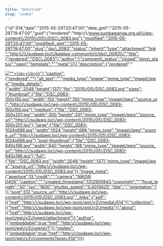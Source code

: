 ```yaml
---
title: "Untitled"
slug: "index"
---
```


{"id":514,"date":"2015-05-29T20:47:00","date\_gmt":"2015-05-29T19:47:00","guid":{"rendered":"http:\\/\\/www.sumbawanga.org.uk\\/wp-content\\/2015\\/05\\/DSC\_0083.jpg"},"modified":"2015-05-29T20:47:00","modified\_gmt":"2015-05-29T19:47:00","slug":"dsc\_0083","status":"inherit","type":"attachment","link":"http:\\/\\/sudawp.loc\\/kalalasi-community\\/dsc\_0083\\/","title":{"rendered":"DSC\_0083"},"author":1,"comment\_status":"closed","ping\_status":"open","template":"","meta":\[\],"description":{"rendered":"

[![\"\"](\"http:\/\/sudawp.loc\/wp-content\/2015\/05\/DSC_0083-300x201.jpg\")<\\/a><\\/p>\\n"},"caption":{"rendered":""},"alt\_text":"","media\_type":"image","mime\_type":"image\\/jpeg","media\_details":{"width":2048,"height":1371,"file":"2015\\/05\\/DSC\_0083.jpg","sizes":{"thumbnail":{"file":"DSC\_0083-150x150.jpg","width":150,"height":150,"mime\_type":"image\\/jpeg","source\_url":"http:\\/\\/sudawp.loc\\/wp-content\\/2015\\/05\\/DSC\_0083-150x150.jpg"},"medium":{"file":"DSC\_0083-300x201.jpg","width":300,"height":201,"mime\_type":"image\\/jpeg","source\_url":"http:\\/\\/sudawp.loc\\/wp-content\\/2015\\/05\\/DSC\_0083-300x201.jpg"},"large":{"file":"DSC\_0083-1024x686.jpg","width":1024,"height":686,"mime\_type":"image\\/jpeg","source\_url":"http:\\/\\/sudawp.loc\\/wp-content\\/2015\\/05\\/DSC\_0083-1024x686.jpg"},"post-thumbnail":{"file":"DSC\_0083-940x198.jpg","width":940,"height":198,"mime\_type":"image\\/jpeg","source\_url":"http:\\/\\/sudawp.loc\\/wp-content\\/2015\\/05\\/DSC\_0083-940x198.jpg"},"full":{"file":"DSC\_0083.jpg","width":2048,"height":1371,"mime\_type":"image\\/jpeg","source\_url":"http:\\/\\/sudawp.loc\\/wp-content\\/2015\\/05\\/DSC\_0083.jpg"}},"image\_meta":{"aperture":13,"credit":"","camera":"NIKON D40X","caption":"","created\_timestamp":1312905943,"copyright":"","focal\_length":"30","iso":"1600","shutter\_speed":"0.0015625","title":"","orientation":1}},"post":512,"source\_url":"http:\\/\\/sudawp.loc\\/wp-content\\/2015\\/05\\/DSC\_0083.jpg","\_links":{"self":\[{"href":"http:\\/\\/sudawp.loc\\/wp-json\\/wp\\/v2\\/media\\/514"}\],"collection":\[{"href":"http:\\/\\/sudawp.loc\\/wp-json\\/wp\\/v2\\/media"}\],"about":\[{"href":"http:\\/\\/sudawp.loc\\/wp-json\\/wp\\/v2\\/types\\/attachment"}\],"author":\[{"embeddable":true,"href":"http:\\/\\/sudawp.loc\\/wp-json\\/wp\\/v2\\/users\\/1"}\],"replies":\[{"embeddable":true,"href":"http:\\/\\/sudawp.loc\\/wp-json\\/wp\\/v2\\/comments?post=514"}\]}}](http:\/\/sudawp.loc\/wp-content\/2015\/05\/DSC_0083.jpg)